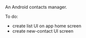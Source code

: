 An Android contacts manager.

To do:

- create list UI on app home screen
- create new-contact UI screen
